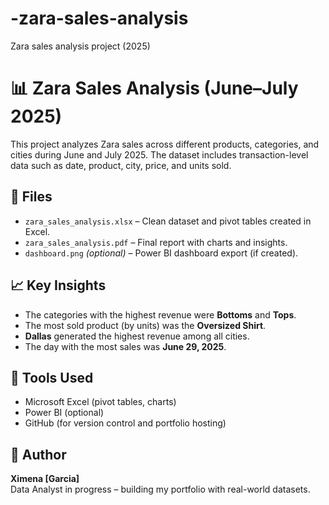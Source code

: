 # -zara-sales-analysis
Zara sales analysis project (2025)
# 📊 Zara Sales Analysis (June–July 2025)

This project analyzes Zara sales across different products, categories, and cities during June and July 2025. The dataset includes transaction-level data such as date, product, city, price, and units sold.

## 📁 Files

- `zara_sales_analysis.xlsx` – Clean dataset and pivot tables created in Excel.
- `zara_sales_analysis.pdf` – Final report with charts and insights.
- `dashboard.png` *(optional)* – Power BI dashboard export (if created).

## 📈 Key Insights

- The categories with the highest revenue were **Bottoms** and **Tops**.
- The most sold product (by units) was the **Oversized Shirt**.
- **Dallas** generated the highest revenue among all cities.
- The day with the most sales was **June 29, 2025**.

## 🧰 Tools Used

- Microsoft Excel (pivot tables, charts)
- Power BI (optional)
- GitHub (for version control and portfolio hosting)

## 👤 Author

**Ximena [Garcia]**  
Data Analyst in progress – building my portfolio with real-world datasets.

